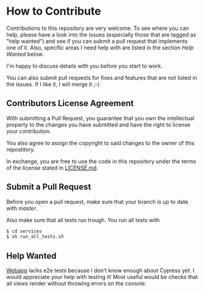 # How to Contribute

Contributions to this repository are very welcome. To see where you can help, please have a look into the issues (especially those that are tagged as "help wanted") and see if you can submit a pull request that implements one of it. Also, specific areas I need help with are listed in the section _Help Wanted_ below.

I'm happy to discuss details with you before you start to work.

You can also submit pull requests for fixes and features that are not listed in the issues. If I like it, I will merge it ;-)

## Contributors License Agreement

With submitting a Pull Request, you guarantee that you own the intellectual property to the changes you have submitted and have the right to license your contribution.

You also agree to assign the copyright to said changes to the owner of this repostitory.

In exchange, you are free to use the code in this repository under the terms of the license stated in [LICENSE.md](LICENSE.md).

## Submit a Pull Request

Before you open a pull request, make sure that your branch is up to date with _master_.

Also make sure that all tests run trough. You run all tests with

```sh
$ cd services
$ sh run_all_tests.sh
```

## Help Wanted

[Webapp](./service/webapp) lacks e2e tests because I don't know enough about Cypress yet. I would appreciate your help with testing it! Most useful would be checks that all views render without throwing errors on the console.
